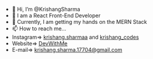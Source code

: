 - 👋 Hi, I’m @KrishangSharma
- 👀 I am a React Front-End Developer
- 🌱 Currently, I am getting my hands on the MERN Stack
- 📫 How to reach me...
- Instagram=> <a href="https://instagram.com/krishang.sharmaa">krishang.sharmaa</a> and <a href="https://instagram.com/krishang_codes">krishang_codes</a>
- Website=> <a href="https://krishangsharma.github.io/devwithme" target="_blank">DevWithMe</a>
- E-mail=> krishang.sharma.17704@gmail.com <br>


<!---
KrishangSharma/KrishangSharma is a ✨ special ✨ repository because its `README.md` (this file) appears on your GitHub profile.
You can click the Preview link to take a look at your changes.
--->
